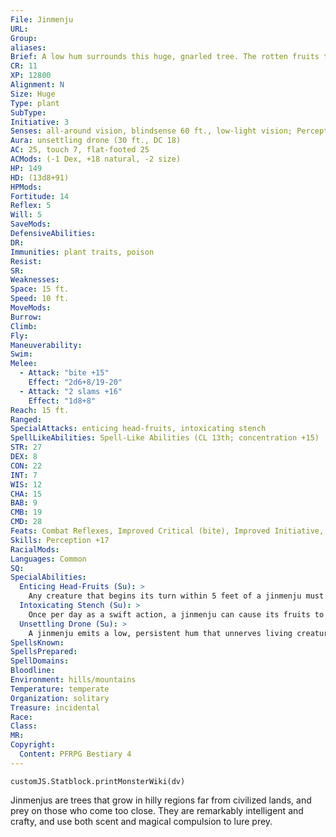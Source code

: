 ```yaml
---
File: Jinmenju
URL: 
Group: 
aliases: 
Brief: A low hum surrounds this huge, gnarled tree. The rotten fruits that hang from its sickly branches look vaguely like human heads.
CR: 11
XP: 12800
Alignment: N
Size: Huge
Type: plant
SubType: 
Initiative: 3
Senses: all-around vision, blindsense 60 ft., low-light vision; Perception +17
Aura: unsettling drone (30 ft., DC 18)
AC: 25, touch 7, flat-footed 25
ACMods: (-1 Dex, +18 natural, -2 size)
HP: 149
HD: (13d8+91)
HPMods: 
Fortitude: 14
Reflex: 5
Will: 5
SaveMods: 
DefensiveAbilities: 
DR: 
Immunities: plant traits, poison
Resist: 
SR: 
Weaknesses: 
Space: 15 ft.
Speed: 10 ft.
MoveMods: 
Burrow: 
Climb: 
Fly: 
Maneuverability: 
Swim: 
Melee: 
  - Attack: "bite +15"
    Effect: "2d6+8/19-20"
  - Attack: "2 slams +16"
    Effect: "1d8+8"
Reach: 15 ft.
Ranged: 
SpecialAttacks: enticing head-fruits, intoxicating stench
SpellLikeAbilities: Spell-Like Abilities (CL 13th; concentration +15)  At Will-share memoryUM (with a range of 55 feet, targeting the jinmenju and 1 creature in range, DC 14)  3/day-sculpt sound (DC 15), shout (DC 16)
STR: 27
DEX: 8
CON: 22
INT: 7
WIS: 12
CHA: 15
BAB: 9
CMB: 19
CMD: 28
Feats: Combat Reflexes, Improved Critical (bite), Improved Initiative, Lightning Reflexes, Lunge, Toughness, Weapon Focus (slam)
Skills: Perception +17
RacialMods: 
Languages: Common
SQ: 
SpecialAbilities:
  Enticing Head-Fruits (Su): >
    Any creature that begins its turn within 5 feet of a jinmenju must succeed at a DC 22 Will save or be magically compelled to immediately grab a head-fruit and eat it. This is a mind-affecting compulsion effect. A creature that successfully saves is immune to that jinmenju's enticing head-fruits for 24 hours. The save DC is Constitution-based. Anyone who takes a bite out of one suffers from the following effect.  Head-Fruit Poison: Head-fruit-ingested; save Fort DC 22; frequency 1/round for 6 rounds; effect 1d3 Wisdom damage and confused for 1 round; cure 2 consecutive saves. The save DC is Constitution-based.
  Intoxicating Stench (Su): >
    Once per day as a swift action, a jinmenju can cause its fruits to emit an unnaturally sweet aroma in a 60-foot spread for 6 rounds. All creatures within the area must succeed at a DC 22 Will save each round or be captivated. A captivated creature takes no actions except to approach the jinmenju via the most direct route possible. If this path leads it into a dangerous area or the jinmenju attacks it, the captivated creature receives a new saving throw. This is a mind-affecting effect. The save DC is Constitution-based.
  Unsettling Drone (Su): >
    A jinmenju emits a low, persistent hum that unnerves living creatures that hear it. Those within 30 feet of it must succeed at a DC 18 Will save or become shaken until they leave the affected area and for 1d4 rounds thereafter. A creature that successfully saves is immune to that jinmenju's unsettling drone for 24 hours. The save DC is Charisma-based.
SpellsKnown: 
SpellsPrepared: 
SpellDomains: 
Bloodline: 
Environment: hills/mountains
Temperature: temperate
Organization: solitary
Treasure: incidental
Race: 
Class: 
MR: 
Copyright:
  Content: PFRPG Bestiary 4
---
```

```dataviewjs
customJS.Statblock.printMonsterWiki(dv)
```
Jinmenjus are trees that grow in hilly regions far from civilized lands, and prey on those who come too close. They are remarkably intelligent and crafty, and use both scent and magical compulsion to lure prey.
